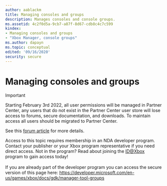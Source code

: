```yaml
---
author: aablackm
title: Managing consoles and groups
description: Manages consoles and console groups.
ms.assetid: 4c2f0d5a-9cb7-a87f-8d67-cdb8c4c7c599
kindex:
- Managing consoles and groups
- "Xbox Manager, console groups"
ms.author: dapayn
ms.topic: conceptual
edited: '09/16/2020'
security: secure
---
```


# Managing consoles and groups
> [!IMPORTANT]
> Starting February 3rd 2022, all user permissions will be managed in Partner Center, any users that do not exist in the Partner Center user store will lose access to forums, secure documentation, and downloads. To maintain access all users should be migrated to Partner Center. <p></p>See this <a href="https://forums.xboxlive.com/articles/132187/breaking-change-user-access-for-forums-secure-docu.html">forum article</a> for more details.  

 Access to this topic requires membership in an NDA developer program. Contact your publisher or your Xbox program representative if you need direct access. Not in the program? Read about joining the <a href="https://www.xbox.com/Developers/id">ID@Xbox</a> program to gain access today!  <br/><br/>If you are already part of the developer program you can access the secure version of this page here: <a target="_blank" href="https://developer.microsoft.com/en-us/games/xbox/docs/gdk/manager-tool-groups">https://developer.microsoft.com/en-us/games/xbox/docs/gdk/manager-tool-groups</a>